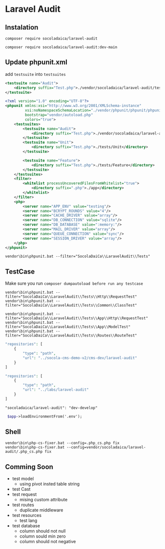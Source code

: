 # Laravel Audit

## Instalation

```shell
composer require socoladaica/laravel-audit

composer require socoladaica/laravel-audit:dev-main
```

## Update phpunit.xml

add `testsuite` into `testsuites`
```xml
<testsuite name="Audit">
    <directory suffix="Test.php">./vendor/socoladaica/laravel-audit/tests</directory>
</testsuite>
```


```xml
<?xml version="1.0" encoding="UTF-8"?>
<phpunit xmlns:xsi="http://www.w3.org/2001/XMLSchema-instance"
         xsi:noNamespaceSchemaLocation="./vendor/phpunit/phpunit/phpunit.xsd"
         bootstrap="vendor/autoload.php"
         colors="true">
    <testsuites>
        <testsuite name="Audit">
            <directory suffix="Test.php">./vendor/socoladaica/laravel-audit/tests</directory>
        </testsuite>
        <testsuite name="Unit">
            <directory suffix="Test.php">./tests/Unit</directory>
        </testsuite>

        <testsuite name="Feature">
            <directory suffix="Test.php">./tests/Feature</directory>
        </testsuite>
    </testsuites>
    <filter>
        <whitelist processUncoveredFilesFromWhitelist="true">
            <directory suffix=".php">./app</directory>
        </whitelist>
    </filter>
    <php>
        <server name="APP_ENV" value="testing"/>
        <server name="BCRYPT_ROUNDS" value="4"/>
        <server name="CACHE_DRIVER" value="array"/>
        <server name="DB_CONNECTION" value="sqlite"/>
        <server name="DB_DATABASE" value=":memory:"/>
        <server name="MAIL_DRIVER" value="array"/>
        <server name="QUEUE_CONNECTION" value="sync"/>
        <server name="SESSION_DRIVER" value="array"/>
    </php>
</phpunit>

```

```shell
vendor\bin\phpunit.bat --filter="SocolaDaiCa\\LaravelAudit\\Tests"
```

## TestCase

Make sure you run `composer dumpautoload before run any testcase`

```shell
vendor\bin\phpunit.bat --filter="SocolaDaiCa\\LaravelAudit\\Tests\\Http\\RequestTest"
vendor\bin\phpunit.bat --filter="SocolaDaiCa\\LaravelAudit\\Tests\\Common\\ClassTest"

vendor\bin\phpunit.bat --filter="SocolaDaiCa\\LaravelAudit\\Tests\\App\\Http\\RequestTest"
vendor\bin\phpunit.bat --filter="SocolaDaiCa\\LaravelAudit\\Tests\\App\\ModelTest"
vendor\bin\phpunit.bat --filter="SocolaDaiCa\\LaravelAudit\\Tests\\Routes\\RouteTest"

```

```php
"repositories": [
    {
        "type": "path",
        "url": "../socola-cms-demo-v2/cms-dev/laravel-audit"
    }
]

"repositories": [
    {
        "type": "path",
        "url": "../labs/laravel-audit"
    }
]
```

```
"socoladaica/laravel-audit": "dev-develop"
```

```scss
 $app->loadEnvironmentFrom('.env');
```

## Shell

```shell
vendor\bin\php-cs-fixer.bat --config=.php_cs.php fix
vendor\bin\php-cs-fixer.bat --config=vendor/socoladaica/laravel-audit/.php_cs.php fix
```

## Comming Soon

- test model
  - using pivot insted table string
- test Cast
- test request
  - mising custom attribute
- test routes
  - duplicate middleware
- test resources
  - test lang
- test database
  - column should not null
  - column sould min zero
  - column should not negative
